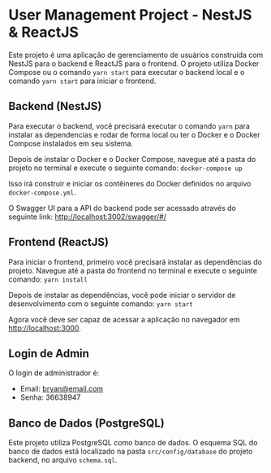 # User Management Project - NestJS & ReactJS

Este projeto é uma aplicação de gerenciamento de usuários construída com NestJS para o backend e ReactJS para o frontend. O projeto utiliza Docker Compose ou o comando `yarn start` para executar o backend local e o comando `yarn start` para iniciar o frontend.

## Backend (NestJS)

Para executar o backend, você precisará executar o comando `yarn` para instalar as dependencias e rodar de forma local ou ter o Docker e o Docker Compose instalados em seu sistema. 

Depois de instalar o Docker e o Docker Compose, navegue até a pasta do projeto no terminal e execute o seguinte comando: `docker-compose up`


Isso irá construir e iniciar os contêineres do Docker definidos no arquivo `docker-compose.yml`.

O Swagger UI para a API do backend pode ser acessado através do seguinte link: [http://localhost:3002/swagger/#/](http://localhost:3002/swagger/#/)

## Frontend (ReactJS)

Para iniciar o frontend, primeiro você precisará instalar as dependências do projeto. Navegue até a pasta do frontend no terminal e execute o seguinte comando: `yarn install`


Depois de instalar as dependências, você pode iniciar o servidor de desenvolvimento com o seguinte comando: `yarn start`

Agora você deve ser capaz de acessar a aplicação no navegador em [http://localhost:3000](http://localhost:3000).

## Login de Admin

O login de administrador é:

- Email: bryan@email.com
- Senha: 36638947

## Banco de Dados (PostgreSQL)

Este projeto utiliza PostgreSQL como banco de dados. O esquema SQL do banco de dados está localizado na pasta `src/config/database` do projeto backend, no arquivo `schema.sql`.
